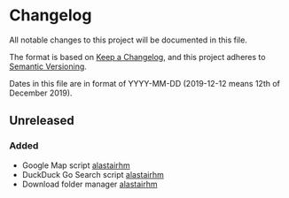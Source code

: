 # Changelog

All notable changes to this project will be documented in this file.

The format is based on [Keep a Changelog](https://keepachangelog.com/en/1.0.0/),
and this project adheres to [Semantic Versioning](https://semver.org/spec/v2).

Dates in this file are in format of YYYY-MM-DD (2019-12-12 means 12th of December 2019).

## Unreleased

### Added

* Google Map script  [alastairhm](https://github.com/alastairhm)
* DuckDuck Go Search script  [alastairhm](https://github.com/alastairhm)
* Download folder manager [alastairhm](https://github.com/alastairhm)

